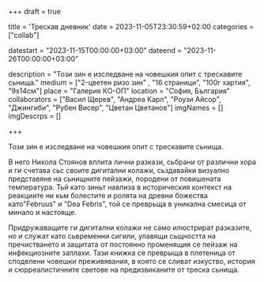 +++
draft = true

title = 'Трескав дневник'
date = 2023-11-05T23:30:59+02:00
categories = ["collab"]

datestart = "2023-11-15T00:00:00+03:00"
dateend = "2023-11-26T00:00:00+03:00"

description = "Този зин е изследване на човешкия опит с трескавите сьнища."
medium = ["2-цветен ризо зин" , "16 страници", "100г хартия", "9x14см"]
place = "Галерия КО-ОП"
location = "София, България"
collaborators = ["Васил Щерев", "Андреа Карл", "Роузи Айсор", "Джингиби", "Рубен Висер", "Цветан Цветанов"]
imgNames = []
imgDescrps = []

+++

Този зин е изследване на човешкия опит с трескавите сьнища.

В него Никола Стоянов вплита лични разкази, сьбрани от различни хора и ги счетава сьс своите дигитални колажи, сьздавайки визуално представяне на сьнищните пейзажи, породени от повишената температура. Тьй като зиньт навлиза в историческия контекст на реакциите ни кьм болестите и ролята на древни божества като"Februus" и "Dea Febris", той се преврьща в уникална смесица от минало и настояще. 

Придружаващите ги дигитални колажи не само илюстрират разказите, но и служат като сьвременни сигили, улавящи сьщността на пречистването и защитата от постоянно променящия се пейзаж на инфекциозните заплахи. Тази книжка се преврыща в плетеница от споделени човешки преживявания, в която се сливат изкуство, история и сюрреалистичните светове на предизвиканите от треска сьнища.